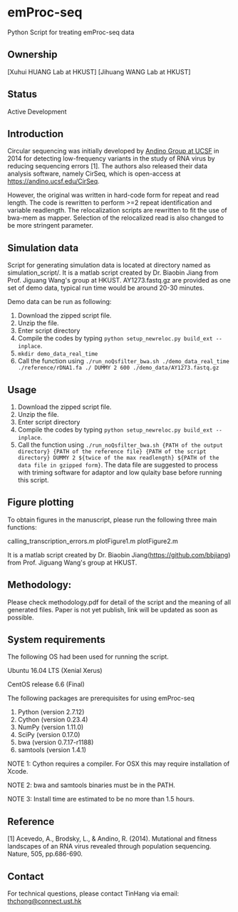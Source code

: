 # emProc-seq
Python Script for treating emProc-seq data

## Ownership
[Xuhui HUANG Lab at HKUST]
[Jihuang WANG Lab at HKUST]

## Status
Active Development

## Introduction
Circular sequencing was initially developed by [Andino Group at UCSF](https://andino.ucsf.edu/) in 2014 for detecting low-frequency variants in the study of RNA virus by reducing sequencing errors [1]. The authors also released their data analysis software, namely CirSeq, which is open-access at https://andino.ucsf.edu/CirSeq.

However, the original was written in hard-code form for repeat and read length. The code is rewritten to perform >=2 repeat identification and variable readlength. The relocalization scripts are rewritten to fit the use of bwa-mem as mapper. Selection of the relocalized read is also changed to be more stringent parameter.

## Simulation data

Script for generating simulation data is located at directory named as simulation_script/. It is a matlab script created by Dr. Biaobin Jiang from Prof. Jiguang Wang's group at HKUST. AY1273.fastq.gz are provided as one set of demo data, typical run time would be around 20-30 minutes.

Demo data can be run as following:

1. Download the zipped script file.
2. Unzip the file.
3. Enter script directory
3. Compile the codes by typing `python setup_newreloc.py build_ext --inplace`.
4. `mkdir demo_data_real_time`
5. Call the function using `./run_noQsfilter_bwa.sh ./demo_data_real_time ./reference/rDNA1.fa ./ DUMMY 2 600 ./demo_data/AY1273.fastq.gz `


## Usage
1. Download the zipped script file.
2. Unzip the file.
3. Enter script directory
3. Compile the codes by typing `python setup_newreloc.py build_ext --inplace`.
4. Call the function using `./run_noQsfilter_bwa.sh {PATH of the output directory} {PATH of the reference file} {PATH of the script directory} DUMMY 2 ${twice of the max readlength} ${PATH of the data file in gzipped form}`. The data file are suggested to process with triming software for adaptor and low qulaity base before running this script.

## Figure plotting

To obtain figures in the manuscript, please run the following three main functions:

calling_transcription_errors.m
plotFigure1.m
plotFigure2.m

It is a matlab script created by Dr. Biaobin Jiang(https://github.com/bbjiang) from Prof. Jiguang Wang's group at HKUST.

## Methodology:

Please check methodology.pdf for detail of the script and the meaning of all generated files. Paper is not yet publish, link will be updated as soon as possible.

## System requirements

The following OS had been used for running the script.

Ubuntu 16.04 LTS (Xenial Xerus)

CentOS release 6.6 (Final)


The following packages are prerequisites for using emProc-seq

1. Python (version 2.7.12)    
2. Cython (version 0.23.4)   
3. NumPy (version 1.11.0)     
4. SciPy (version 0.17.0)    
5. bwa (version 0.7.17-r1188)   
6. samtools (version 1.4.1)

NOTE 1: Cython requires a compiler. For OSX this may require installation of Xcode.

NOTE 2: bwa and samtools binaries must be in the PATH.

NOTE 3: Install time are estimated to be no more than 1.5 hours.


## Reference
[1] Acevedo, A., Brodsky, L., & Andino, R. (2014). Mutational and fitness landscapes of an RNA virus revealed through population sequencing. Nature, 505, pp.686-690.

## Contact
For technical questions, please contact TinHang via email: thchong@connect.ust.hk

